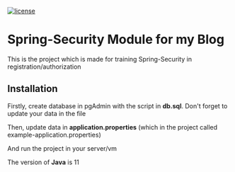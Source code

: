 [![license](https://img.shields.io/github/license/thmsgbrt/react-simple-pull-to-refresh.svg)](https://github.com/bunyodrafikov/Spring-Security-App/blob/add-license-1/LICENSE)

# Spring-Security Module for my Blog
This is the project which is made for training Spring-Security in registration/authorization

## Installation
Firstly, create database in pgAdmin with the script in **db.sql**. Don't forget to update your data in the file

Then, update data in **application.properties** (which in the project called example-application.properties)

And run the project in your server/vm

The version of **Java** is 11
